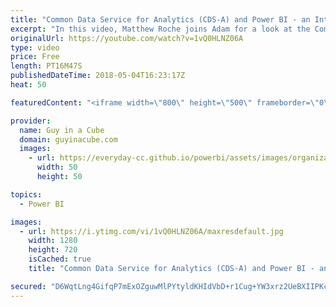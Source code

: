 ```yaml
---
title: "Common Data Service for Analytics (CDS-A) and Power BI - an Introduction"
excerpt: "In this video, Matthew Roche joins Adam for a look at the Common Data Service for Analytics. This is an offering that will be coming out in public preview in the Summer of 2018 and will help you to bring together data sources into a common schema.  Business Application Platform: Power BI | Business Applications"
originalUrl: https://youtube.com/watch?v=1vQ0HLNZ06A
type: video
price: Free
length: PT16M47S
publishedDateTime: 2018-05-04T16:23:17Z
heat: 50

featuredContent: "<iframe width=\"800\" height=\"500\" frameborder=\"0\" src=\"https://www.youtube.com/embed/1vQ0HLNZ06A\" allow=\"accelerometer; autoplay; encrypted-media; gyroscope; picture-in-picture\" allowfullscreen></iframe>"

provider:
  name: Guy in a Cube
  domain: guyinacube.com
  images:
    - url: https://everyday-cc.github.io/powerbi/assets/images/organizations/guyinacube.com-50x50.jpg
      width: 50
      height: 50

topics:
  - Power BI

images:
  - url: https://i.ytimg.com/vi/1vQ0HLNZ06A/maxresdefault.jpg
    width: 1280
    height: 720
    isCached: true
    title: "Common Data Service for Analytics (CDS-A) and Power BI - an Introduction"

secured: "D6WqtLng4GifqP7mExOZguwMlPYtyldKHIdVbD+r1Cug+YW3xrz2UeBXIIPKcMFaqiuL6Nqv+9qqQh/oF/jJxqbHd0CX9mURSrTXgD4dDZxUR8PZ9RPgPKiB1IPkyn4+gT7N1Dr1Ahj3tmyX0eZWqW1++5U2zKl2oKRD2q3VWuJCYiHJ6U1iQRom2aRF4o3Qv2+ZAHsLwfgAxka3FmrPnmr0tvKxaXiJt10czTwjiREAoXn1pWY6fsJzqeZsYl7KNDEBNJIeh3ZltJzoebHD6z+pZEFEjP0z3/0BITOf8+EMVD76ZCBHi1iM8WkvmTtCFTYSblzPRgTuftepXoOy0jp4oeueL0fz66DW4wKEJYR9qmlUFMURQmbAsee93eqlr6tUMAH3+uJ0iZPiqE0aZVCQI3THtc7myHRT/ONOG7I=;9sVOvJ9a5dm65Dhu3MFCwg=="
---
```


